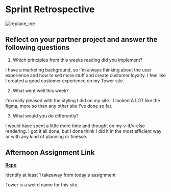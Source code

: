 # Sprint Retrospective

![replace_me](https://codeworks.blob.core.windows.net/public/assets/img/illustrations/placeholder.svg)

## Reflect on your partner project and answer the following questions

1. Which principles from this weeks reading did you implement?

I have a marketing background, so I'm always thinking about the user experience and how to sell more stuff and create customer loyalty. I feel like I created a good customer experience on my Tower site.

2. What went well this week?

I'm really pleased with the styling I did on my site. It looked A LOT like the figma, more so than any other site I've done so far.

3. What would you do differently?

I would have spent a little more time and thought on my v-if/v-else rendering. I got it all done, but I done think I did it in the most efficient way or with any kind of planning or finesse.

## Afternoon Assignment Link

**[Repo](https://github.com/tebazele/<ASSIGNMENT_REPO>)**

Identify at least 1 takeaway from today's assignment

Tower is a weird name for this site.
